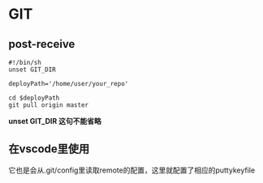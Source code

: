 # GIT

## post-receive

```
#!/bin/sh
unset GIT_DIR

deployPath='/home/user/your_repo'

cd $deployPath
git pull origin master
```

**unset GIT_DIR 这句不能省略**

## 在vscode里使用
它也是会从.git/config里读取remote的配置，这里就配置了相应的puttykeyfile